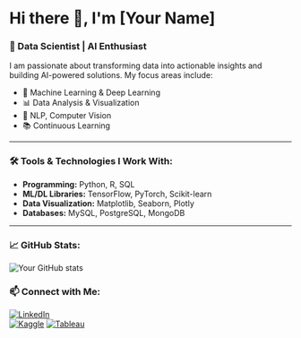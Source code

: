 # Hi there 👋, I'm [Your Name]

### 🚀 Data Scientist | AI Enthusiast  

I am passionate about transforming data into actionable insights and building AI-powered solutions. My focus areas include:  
- 🧠 Machine Learning & Deep Learning  
- 📊 Data Analysis & Visualization  
- 📝 NLP, Computer Vision  
- 📚 Continuous Learning  

---

### 🛠️ Tools & Technologies I Work With:
- **Programming:** Python, R, SQL  
- **ML/DL Libraries:** TensorFlow, PyTorch, Scikit-learn  
- **Data Visualization:** Matplotlib, Seaborn, Plotly  
- **Databases:** MySQL, PostgreSQL, MongoDB  

---

### 📈 GitHub Stats:
![Your GitHub stats](https://github-readme-stats.vercel.app/api?username=yourusername&show_icons=true&theme=radical)

### 📫 Connect with Me:
[![LinkedIn](https://img.shields.io/badge/-LinkedIn-blue?style=flat-square&logo=linkedin&logoColor=white&link=https://linkedin.com/in/yourprofile)](https://www.linkedin.com/in/jatin-sharma03/)   
[![Kaggle](https://img.shields.io/badge/-Kaggle-blue?style=flat-square&logo=kaggle&logoColor=white&link=https://kaggle.com/yourprofile)](https://kaggle.com/yourprofile) 
[![Tableau](https://img.shields.io/badge/-Tableau-blue?style=flat-square&logo=tableau&logoColor=white)](https://public.tableau.com/app/profile/jatin8504/vizzes)


